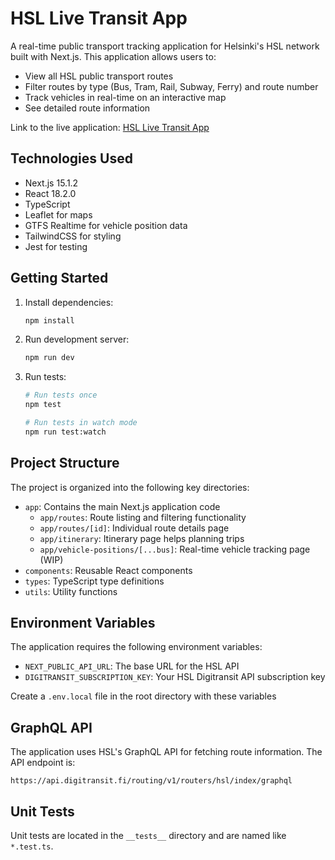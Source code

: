 # HSL Live Transit App

A real-time public transport tracking application for Helsinki's HSL network built with Next.js. This application allows users to:

- View all HSL public transport routes
- Filter routes by type (Bus, Tram, Rail, Subway, Ferry) and route number
- Track vehicles in real-time on an interactive map
- See detailed route information

Link to the live application: [HSL Live Transit App](https://hsl-live-yv8n.vercel.app/)

## Technologies Used

- Next.js 15.1.2
- React 18.2.0
- TypeScript
- Leaflet for maps
- GTFS Realtime for vehicle position data
- TailwindCSS for styling
- Jest for testing

## Getting Started
1. Install dependencies:
   ```bash
   npm install
   ```

2. Run development server:
   ```bash
   npm run dev
   ```

3. Run tests:
   ```bash
   # Run tests once
   npm test

   # Run tests in watch mode
   npm run test:watch
   ```

## Project Structure

The project is organized into the following key directories:

- `app`: Contains the main Next.js application code
    - `app/routes`: Route listing and filtering functionality
    - `app/routes/[id]`: Individual route details page
    - `app/itinerary`: Itinerary page helps planning trips
    - `app/vehicle-positions/[...bus]`: Real-time vehicle tracking page (WIP)
- `components`: Reusable React components
- `types`: TypeScript type definitions
- `utils`: Utility functions

## Environment Variables

The application requires the following environment variables:

- `NEXT_PUBLIC_API_URL`: The base URL for the HSL API
- `DIGITRANSIT_SUBSCRIPTION_KEY`: Your HSL Digitransit API subscription key

Create a `.env.local` file in the root directory with these variables

## GraphQL API

The application uses HSL's GraphQL API for fetching route information. The API endpoint is:

```
https://api.digitransit.fi/routing/v1/routers/hsl/index/graphql
``` 

## Unit Tests 

Unit tests are located in the `__tests__` directory and are named like `*.test.ts`.
